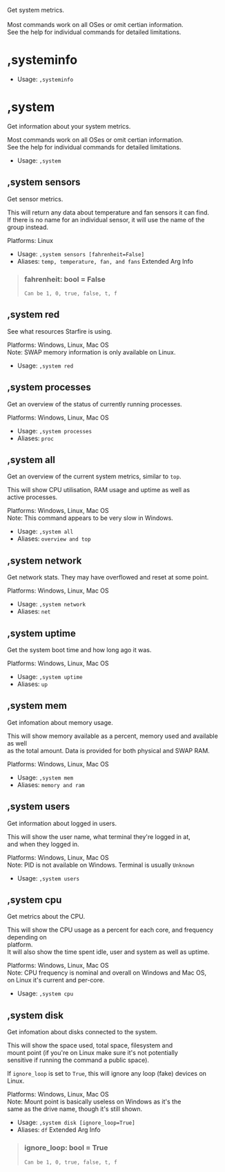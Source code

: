 Get system metrics.<br/><br/>Most commands work on all OSes or omit certian information.<br/>See the help for individual commands for detailed limitations.

# ,systeminfo

 - Usage: `,systeminfo`
# ,system
Get information about your system metrics.<br/>

Most commands work on all OSes or omit certian information.<br/>
See the help for individual commands for detailed limitations.<br/>
 - Usage: `,system`
## ,system sensors
Get sensor metrics.<br/>

This will return any data about temperature and fan sensors it can find.<br/>
If there is no name for an individual sensor, it will use the name of the<br/>
group instead.<br/>

Platforms: Linux<br/>
 - Usage: `,system sensors [fahrenheit=False]`
 - Aliases: `temp, temperature, fan, and fans`
Extended Arg Info
> ### fahrenheit: bool = False
> ```
> Can be 1, 0, true, false, t, f
> ```
## ,system red
See what resources Starfire is using.<br/>

Platforms: Windows, Linux, Mac OS<br/>
Note: SWAP memory information is only available on Linux.<br/>
 - Usage: `,system red`
## ,system processes
Get an overview of the status of currently running processes.<br/>

Platforms: Windows, Linux, Mac OS<br/>
 - Usage: `,system processes`
 - Aliases: `proc`
## ,system all
Get an overview of the current system metrics, similar to `top`.<br/>

This will show CPU utilisation, RAM usage and uptime as well as<br/>
active processes.<br/>

Platforms: Windows, Linux, Mac OS<br/>
Note: This command appears to be very slow in Windows.<br/>
 - Usage: `,system all`
 - Aliases: `overview and top`
## ,system network
Get network stats. They may have overflowed and reset at some point.<br/>

Platforms: Windows, Linux, Mac OS<br/>
 - Usage: `,system network`
 - Aliases: `net`
## ,system uptime
Get the system boot time and how long ago it was.<br/>

Platforms: Windows, Linux, Mac OS<br/>
 - Usage: `,system uptime`
 - Aliases: `up`
## ,system mem
Get infomation about memory usage.<br/>

This will show memory available as a percent, memory used and available as well<br/>
as the total amount. Data is provided for both physical and SWAP RAM.<br/>

Platforms: Windows, Linux, Mac OS<br/>
 - Usage: `,system mem`
 - Aliases: `memory and ram`
## ,system users
Get information about logged in users.<br/>

This will show the user name, what terminal they're logged in at,<br/>
and when they logged in.<br/>

Platforms: Windows, Linux, Mac OS<br/>
Note: PID is not available on Windows. Terminal is usually `Unknown`<br/>
 - Usage: `,system users`
## ,system cpu
Get metrics about the CPU.<br/>

This will show the CPU usage as a percent for each core, and frequency depending on<br/>
platform.<br/>
It will also show the time spent idle, user and system as well as uptime.<br/>

Platforms: Windows, Linux, Mac OS<br/>
Note: CPU frequency is nominal and overall on Windows and Mac OS,<br/>
on Linux it's current and per-core.<br/>
 - Usage: `,system cpu`
## ,system disk
Get infomation about disks connected to the system.<br/>

This will show the space used, total space, filesystem and<br/>
mount point (if you're on Linux make sure it's not potentially<br/>
sensitive if running the command a public space).<br/>

If `ignore_loop` is set to `True`, this will ignore any loop (fake) devices on Linux.<br/>

Platforms: Windows, Linux, Mac OS<br/>
Note: Mount point is basically useless on Windows as it's the<br/>
same as the drive name, though it's still shown.<br/>
 - Usage: `,system disk [ignore_loop=True]`
 - Aliases: `df`
Extended Arg Info
> ### ignore_loop: bool = True
> ```
> Can be 1, 0, true, false, t, f
> ```

